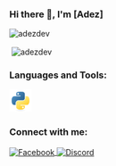 ### Hi there 👋, I'm [Adez]

<p align="left"> <img src="https://komarev.com/ghpvc/?username=adezdev&label=Profile%20views&color=0e75b6&style=flat" alt="adezdev" /> </p>

<p>&nbsp;<img align="center" src="https://github-readme-stats.vercel.app/api?username=adezdev&show_icons=true&locale=en&theme=dark" alt="adezdev" /></p>

<h3 align="left">Languages and Tools:</h3>
<p align="left">
  <a href="https://www.python.org" target="_blank" rel="noreferrer">
    <img src="https://raw.githubusercontent.com/devicons/devicon/master/icons/python/python-original.svg" alt="python" width="40" height="40"/>
  </a>
</p>

<h3 align="left">Connect with me:</h3>
<p align="left">
  <a href="https://fb.com/nltruowng" target="blank">
    <img align="center" src="https://raw.githubusercontent.com/rahuldkjain/github-profile-readme-generator/master/src/images/icons/Social/facebook.svg" alt="Facebook" height="30" width="40" />
  </a>
  <a href="https://discord.gg/your-discord-invite" target="blank">
    <img align="center" src="https://raw.githubusercontent.com/rahuldkjain/github-profile-readme-generator/master/src/images/icons/Social/discord.svg" alt="Discord" height="30" width="40" />
  </a>
</p>
